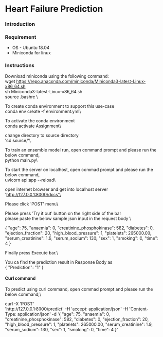 # Heart Failure Prediction


### Introduction
    

### Requirement 

- OS - Ubuntu 18.04
- Miniconda for linux


### Instructions
Download miniconda using the following command:\
wget https://repo.anaconda.com/miniconda/Miniconda3-latest-Linux-x86_64.sh \
sh Miniconda3-latest-Linux-x86_64.sh \
source .bashrc \
  
To create conda environment to support this use-case\
conda env create -f environment.yml\
 
To activate the conda environment\
conda activate Assignment\
  
change directory to source directory \
'cd source/'\
 
To train an ensemble model run, open command prompt and please run the below command,\
python main.py\
  
To start the server on localhost, open commad prompt and please run the below command,\
uvicorn api:app --reload\
  
open internet browser and get into localhost server 'http://127.0.0.1:8000/docs'\

Please click 'POST' menu\

Please press 'Try it out' button on the right side of the bar\
please paste the below sample json input in the request body \

{
  "age": 75,
  "anaemia": 0,
  "creatinine_phosphokinase": 582,
  "diabetes": 0,
  "ejection_fraction": 20,
  "high_blood_pressure": 1,
  "platelets": 265000.00,
  "serum_creatinine": 1.9,
  "serum_sodium": 130,
  "sex": 1,
  "smoking": 0,
  "time": 4
  }

Finally press Execute bar.\

You ca find the prediction result in Response Body as \
  {
    "Prediction": "1"
  }

#### Curl command
To predict using curl command, open commad prompt and please run the below command,\

  curl -X 'POST' \
  'http://127.0.0.1:8000/predict' 
  -H 'accept: application/json' 
  -H 'Content-Type: application/json' 
  -d '{
  "age": 75,
  "anaemia": 0,
  "creatinine_phosphokinase": 582,
  "diabetes": 0,
  "ejection_fraction": 20,
  "high_blood_pressure": 1,
  "platelets": 265000.00,
  "serum_creatinine": 1.9,
  "serum_sodium": 130,
  "sex": 1,
  "smoking": 0,
  "time": 4
  }'



